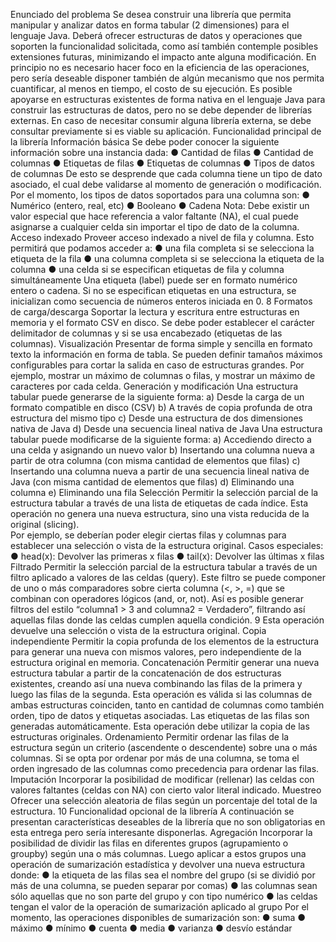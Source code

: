 Enunciado del problema
Se desea construir una librería que permita manipular y analizar datos en forma tabular (2
dimensiones) para el lenguaje Java. Deberá ofrecer estructuras de datos y operaciones que
soporten la funcionalidad solicitada, como así también contemple posibles extensiones
futuras, minimizando el impacto ante alguna modificación.
En principio no es necesario hacer foco en la eficiencia de las operaciones, pero sería
deseable disponer también de algún mecanismo que nos permita cuantificar, al menos en
tiempo, el costo de su ejecución.
Es posible apoyarse en estructuras existentes de forma nativa en el lenguaje Java para
construir las estructuras de datos, pero no se debe depender de librerías externas. En caso
de necesitar consumir alguna librería externa, se debe consultar previamente si es viable su
aplicación.
Funcionalidad principal de la librería
Información básica
Se debe poder conocer la siguiente información sobre una instancia dada:
● Cantidad de filas
● Cantidad de columnas
● Etiquetas de filas
● Etiquetas de columnas
● Tipos de datos de columnas
De esto se desprende que cada columna tiene un tipo de dato asociado, el cual debe
validarse al momento de generación o modificación. Por el momento, los tipos de datos
soportados para una columna son:
● Numérico (entero, real, etc)
● Booleano
● Cadena
Nota: Debe existir un valor especial que hace referencia a valor faltante (NA), el cual puede
asignarse a cualquier celda sin importar el tipo de dato de la columna.
Acceso indexado
Proveer acceso indexado a nivel de fila y columna. Esto permitirá que podamos acceder a:
● una fila completa si se selecciona la etiqueta de la fila
● una columna completa si se selecciona la etiqueta de la columna
● una celda si se especifican etiquetas de fila y columna simultáneamente
Una etiqueta (label) puede ser en formato numérico entero o cadena. Si no se especifican
etiquetas en una estructura, se inicializan como secuencia de números enteros iniciada en
0.
8
Formatos de carga/descarga
Soportar la lectura y escritura entre estructuras en memoria y el formato CSV en disco. Se
debe poder establecer el carácter delimitador de columnas y si se usa encabezado
(etiquetas de las columnas).
Visualización
Presentar de forma simple y sencilla en formato texto la información en forma de tabla. Se
pueden definir tamaños máximos configurables para cortar la salida en caso de estructuras
grandes. Por ejemplo, mostrar un máximo de columnas o filas, y mostrar un máximo de
caracteres por cada celda.
Generación y modificación
Una estructura tabular puede generarse de la siguiente forma:
a) Desde la carga de un formato compatible en disco (CSV)
b) A través de copia profunda de otra estructura del mismo tipo
c) Desde una estructura de dos dimensiones nativa de Java
d) Desde una secuencia lineal nativa de Java
Una estructura tabular puede modificarse de la siguiente forma:
a) Accediendo directo a una celda y asignando un nuevo valor
b) Insertando una columna nueva a partir de otra columna (con misma cantidad de
elementos que filas)
c) Insertando una columna nueva a partir de una secuencia lineal nativa de Java (con
misma cantidad de elementos que filas)
d) Eliminando una columna
e) Eliminando una fila
Selección
Permitir la selección parcial de la estructura tabular a través de una lista de etiquetas de
cada índice. Esta operación no genera una nueva estructura, sino una vista reducida de la
original (slicing).  
Por ejemplo, se deberían poder elegir ciertas filas y columnas para establecer una selección
o vista de la estructura original.
Casos especiales:
● head(x): Devolver las primeras x filas
● tail(x): Devolver las últimas x filas
Filtrado
Permitir la selección parcial de la estructura tabular a través de un filtro aplicado a valores
de las celdas (query). Este filtro se puede componer de uno o más comparadores sobre
cierta columna (<, >, =) que se combinan con operadores lógicos (and, or, not). Así es
posible generar filtros del estilo “columna1 > 3 and columna2 = Verdadero”, filtrando así
aquellas filas donde las celdas cumplen aquella condición.
9
Esta operación devuelve una selección o vista de la estructura original.
Copia independiente
Permitir la copia profunda de los elementos de la estructura para generar una nueva con
mismos valores, pero independiente de la estructura original en memoria.
Concatenación
Permitir generar una nueva estructura tabular a partir de la concatenación de dos
estructuras existentes, creando así una nueva combinando las filas de la primera y luego las
filas de la segunda. Esta operación es válida si las columnas de ambas estructuras
coinciden, tanto en cantidad de columnas como también orden, tipo de datos y etiquetas
asociadas. Las etiquetas de las filas son generadas automáticamente.
Esta operación debe utilizar la copia de las estructuras originales.
Ordenamiento
Permitir ordenar las filas de la estructura según un criterio (ascendente o descendente)
sobre una o más columnas. Si se opta por ordenar por más de una columna, se toma el
orden ingresado de las columnas como precedencia para ordenar las filas.
Imputación
Incorporar la posibilidad de modificar (rellenar) las celdas con valores faltantes (celdas con
NA) con cierto valor literal indicado.
Muestreo
Ofrecer una selección aleatoria de filas según un porcentaje del total de la estructura.
10
Funcionalidad opcional de la librería
A continuación se presentan características deseables de la librería que no son obligatorias
en esta entrega pero sería interesante disponerlas.
Agregación
Incorporar la posibilidad de dividir las filas en diferentes grupos (agrupamiento o groupby)
según una o más columnas. Luego aplicar a estos grupos una operación de sumarización
estadística y devolver una nueva estructura donde:
● la etiqueta de las filas sea el nombre del grupo (si se dividió por más de una
columna, se pueden separar por comas)
● las columnas sean sólo aquellas que no son parte del grupo y con tipo numérico
● las celdas tengan el valor de la operación de sumarización aplicado al grupo
Por el momento, las operaciones disponibles de sumarización son:
● suma
● máximo
● mínimo
● cuenta
● media
● varianza
● desvío estándar